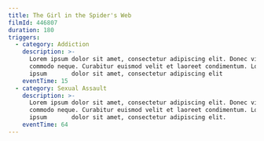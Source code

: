 ```yaml
---
title: The Girl in the Spider's Web
filmId: 446807
duration: 180
triggers:
  - category: Addiction
    description: >-
      Lorem ipsum dolor sit amet, consectetur adipiscing elit. Donec vitae      
      commodo neque. Curabitur euismod velit et laoreet condimentum. Lorem
      ipsum       dolor sit amet, consectetur adipiscing elit
    eventTime: 15
  - category: Sexual Assault
    description: >-
      Lorem ipsum dolor sit amet, consectetur adipiscing elit. Donec vitae      
      commodo neque. Curabitur euismod velit et laoreet condimentum. Lorem
      ipsum       dolor sit amet, consectetur adipiscing elit.
    eventTime: 64
---
```


